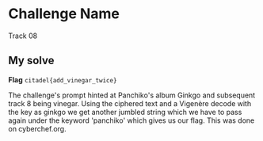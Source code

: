 # Challenge Name
Track 08

## My solve
**Flag** `citadel{add_vinegar_twice}`

The challenge's prompt hinted at Panchiko's album Ginkgo and subsequent track 8 being vinegar. Using the ciphered text and a Vigenère decode with the key as ginkgo we get another jumbled string which we have to pass again under the keyword 'panchiko' which gives us our flag. This was done on cyberchef.org. 